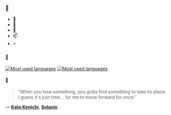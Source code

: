 ### 👋

- 🔭
- 🌱
- 💬
- 📫
- ⚡

#### 🧏

[![Most used languages](https://github-readme-stats-aynah.vercel.app/api/top-langs/?username=aynh&theme=solarized-dark&langs_count=6&layout=compact&hide_title=true)](https://github.com/anuraghazra/github-readme-stats#gh-dark-mode-only)
[![Most used languages](https://github-readme-stats-aynah.vercel.app/api/top-langs/?username=aynh&theme=solarized-light&langs_count=6&layout=compact&hide_title=true)](https://github.com/anuraghazra/github-readme-stats#gh-light-mode-only)

#### 💬

> "When you lose something, you gotta find something to take its place. I guess it's just time... for me to move forward for once."

&mdash; [**Kato Kenichi**](https://myanimelist.net/character.php?q=Kato%20Kenichi&cat=character), [**Solanin**](https://myanimelist.net/search/all?q=Solanin&cat=all)
